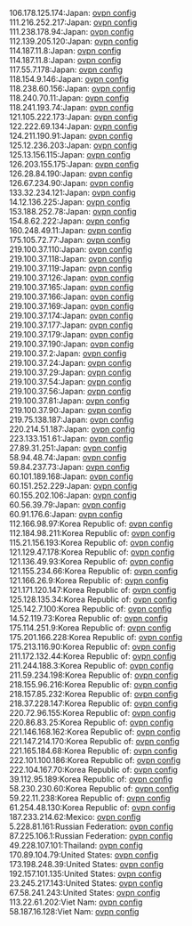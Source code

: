 106.178.125.174:Japan: [ovpn config](vpn/106_178_125_174.ovpn)  
111.216.252.217:Japan: [ovpn config](vpn/111_216_252_217.ovpn)  
111.238.178.94:Japan: [ovpn config](vpn/111_238_178_94.ovpn)  
112.139.205.120:Japan: [ovpn config](vpn/112_139_205_120.ovpn)  
114.187.11.8:Japan: [ovpn config](vpn/114_187_11_8.ovpn)  
114.187.11.8:Japan: [ovpn config](vpn/114_187_11_8.ovpn)  
117.55.7.178:Japan: [ovpn config](vpn/117_55_7_178.ovpn)  
118.154.9.146:Japan: [ovpn config](vpn/118_154_9_146.ovpn)  
118.238.60.156:Japan: [ovpn config](vpn/118_238_60_156.ovpn)  
118.240.70.11:Japan: [ovpn config](vpn/118_240_70_11.ovpn)  
118.241.193.74:Japan: [ovpn config](vpn/118_241_193_74.ovpn)  
121.105.222.173:Japan: [ovpn config](vpn/121_105_222_173.ovpn)  
122.222.69.134:Japan: [ovpn config](vpn/122_222_69_134.ovpn)  
124.211.190.91:Japan: [ovpn config](vpn/124_211_190_91.ovpn)  
125.12.236.203:Japan: [ovpn config](vpn/125_12_236_203.ovpn)  
125.13.156.115:Japan: [ovpn config](vpn/125_13_156_115.ovpn)  
126.203.155.175:Japan: [ovpn config](vpn/126_203_155_175.ovpn)  
126.28.84.190:Japan: [ovpn config](vpn/126_28_84_190.ovpn)  
126.67.234.90:Japan: [ovpn config](vpn/126_67_234_90.ovpn)  
133.32.234.121:Japan: [ovpn config](vpn/133_32_234_121.ovpn)  
14.12.136.225:Japan: [ovpn config](vpn/14_12_136_225.ovpn)  
153.188.252.78:Japan: [ovpn config](vpn/153_188_252_78.ovpn)  
154.8.62.222:Japan: [ovpn config](vpn/154_8_62_222.ovpn)  
160.248.49.11:Japan: [ovpn config](vpn/160_248_49_11.ovpn)  
175.105.72.77:Japan: [ovpn config](vpn/175_105_72_77.ovpn)  
219.100.37.110:Japan: [ovpn config](vpn/219_100_37_110.ovpn)  
219.100.37.118:Japan: [ovpn config](vpn/219_100_37_118.ovpn)  
219.100.37.119:Japan: [ovpn config](vpn/219_100_37_119.ovpn)  
219.100.37.126:Japan: [ovpn config](vpn/219_100_37_126.ovpn)  
219.100.37.165:Japan: [ovpn config](vpn/219_100_37_165.ovpn)  
219.100.37.166:Japan: [ovpn config](vpn/219_100_37_166.ovpn)  
219.100.37.169:Japan: [ovpn config](vpn/219_100_37_169.ovpn)  
219.100.37.174:Japan: [ovpn config](vpn/219_100_37_174.ovpn)  
219.100.37.177:Japan: [ovpn config](vpn/219_100_37_177.ovpn)  
219.100.37.179:Japan: [ovpn config](vpn/219_100_37_179.ovpn)  
219.100.37.190:Japan: [ovpn config](vpn/219_100_37_190.ovpn)  
219.100.37.2:Japan: [ovpn config](vpn/219_100_37_2.ovpn)  
219.100.37.24:Japan: [ovpn config](vpn/219_100_37_24.ovpn)  
219.100.37.29:Japan: [ovpn config](vpn/219_100_37_29.ovpn)  
219.100.37.54:Japan: [ovpn config](vpn/219_100_37_54.ovpn)  
219.100.37.56:Japan: [ovpn config](vpn/219_100_37_56.ovpn)  
219.100.37.81:Japan: [ovpn config](vpn/219_100_37_81.ovpn)  
219.100.37.90:Japan: [ovpn config](vpn/219_100_37_90.ovpn)  
219.75.138.187:Japan: [ovpn config](vpn/219_75_138_187.ovpn)  
220.214.51.187:Japan: [ovpn config](vpn/220_214_51_187.ovpn)  
223.133.151.61:Japan: [ovpn config](vpn/223_133_151_61.ovpn)  
27.89.31.251:Japan: [ovpn config](vpn/27_89_31_251.ovpn)  
58.94.48.74:Japan: [ovpn config](vpn/58_94_48_74.ovpn)  
59.84.237.73:Japan: [ovpn config](vpn/59_84_237_73.ovpn)  
60.101.189.168:Japan: [ovpn config](vpn/60_101_189_168.ovpn)  
60.151.252.229:Japan: [ovpn config](vpn/60_151_252_229.ovpn)  
60.155.202.106:Japan: [ovpn config](vpn/60_155_202_106.ovpn)  
60.56.39.79:Japan: [ovpn config](vpn/60_56_39_79.ovpn)  
60.91.176.6:Japan: [ovpn config](vpn/60_91_176_6.ovpn)  
112.166.98.97:Korea Republic of: [ovpn config](vpn/112_166_98_97.ovpn)  
112.184.98.211:Korea Republic of: [ovpn config](vpn/112_184_98_211.ovpn)  
115.21.156.193:Korea Republic of: [ovpn config](vpn/115_21_156_193.ovpn)  
121.129.47.178:Korea Republic of: [ovpn config](vpn/121_129_47_178.ovpn)  
121.136.49.93:Korea Republic of: [ovpn config](vpn/121_136_49_93.ovpn)  
121.155.234.66:Korea Republic of: [ovpn config](vpn/121_155_234_66.ovpn)  
121.166.26.9:Korea Republic of: [ovpn config](vpn/121_166_26_9.ovpn)  
121.171.120.147:Korea Republic of: [ovpn config](vpn/121_171_120_147.ovpn)  
125.128.135.34:Korea Republic of: [ovpn config](vpn/125_128_135_34.ovpn)  
125.142.7.100:Korea Republic of: [ovpn config](vpn/125_142_7_100.ovpn)  
14.52.119.73:Korea Republic of: [ovpn config](vpn/14_52_119_73.ovpn)  
175.114.251.9:Korea Republic of: [ovpn config](vpn/175_114_251_9.ovpn)  
175.201.166.228:Korea Republic of: [ovpn config](vpn/175_201_166_228.ovpn)  
175.213.116.90:Korea Republic of: [ovpn config](vpn/175_213_116_90.ovpn)  
211.172.132.44:Korea Republic of: [ovpn config](vpn/211_172_132_44.ovpn)  
211.244.188.3:Korea Republic of: [ovpn config](vpn/211_244_188_3.ovpn)  
211.59.234.198:Korea Republic of: [ovpn config](vpn/211_59_234_198.ovpn)  
218.155.96.216:Korea Republic of: [ovpn config](vpn/218_155_96_216.ovpn)  
218.157.85.232:Korea Republic of: [ovpn config](vpn/218_157_85_232.ovpn)  
218.37.228.147:Korea Republic of: [ovpn config](vpn/218_37_228_147.ovpn)  
220.72.96.155:Korea Republic of: [ovpn config](vpn/220_72_96_155.ovpn)  
220.86.83.25:Korea Republic of: [ovpn config](vpn/220_86_83_25.ovpn)  
221.146.168.162:Korea Republic of: [ovpn config](vpn/221_146_168_162.ovpn)  
221.147.214.170:Korea Republic of: [ovpn config](vpn/221_147_214_170.ovpn)  
221.165.184.68:Korea Republic of: [ovpn config](vpn/221_165_184_68.ovpn)  
222.101.100.186:Korea Republic of: [ovpn config](vpn/222_101_100_186.ovpn)  
222.104.167.70:Korea Republic of: [ovpn config](vpn/222_104_167_70.ovpn)  
39.112.95.189:Korea Republic of: [ovpn config](vpn/39_112_95_189.ovpn)  
58.230.230.60:Korea Republic of: [ovpn config](vpn/58_230_230_60.ovpn)  
59.22.11.238:Korea Republic of: [ovpn config](vpn/59_22_11_238.ovpn)  
61.254.48.130:Korea Republic of: [ovpn config](vpn/61_254_48_130.ovpn)  
187.233.214.62:Mexico: [ovpn config](vpn/187_233_214_62.ovpn)  
5.228.81.161:Russian Federation: [ovpn config](vpn/5_228_81_161.ovpn)  
87.225.106.1:Russian Federation: [ovpn config](vpn/87_225_106_1.ovpn)  
49.228.107.101:Thailand: [ovpn config](vpn/49_228_107_101.ovpn)  
170.89.104.79:United States: [ovpn config](vpn/170_89_104_79.ovpn)  
173.198.248.39:United States: [ovpn config](vpn/173_198_248_39.ovpn)  
192.157.101.135:United States: [ovpn config](vpn/192_157_101_135.ovpn)  
23.245.217.143:United States: [ovpn config](vpn/23_245_217_143.ovpn)  
67.58.241.243:United States: [ovpn config](vpn/67_58_241_243.ovpn)  
113.22.61.202:Viet Nam: [ovpn config](vpn/113_22_61_202.ovpn)  
58.187.16.128:Viet Nam: [ovpn config](vpn/58_187_16_128.ovpn)  
